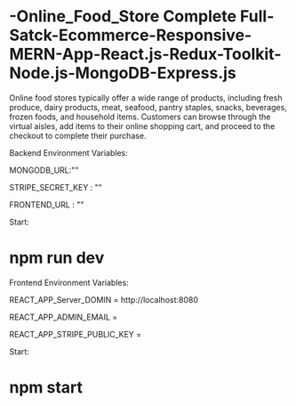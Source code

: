 # -Online_Food_Store Complete Full-Satck-Ecommerce-Responsive- MERN-App-React.js-Redux-Toolkit-Node.js-MongoDB-Express.js
Online food stores typically offer a wide range of products, including fresh produce, dairy products, meat, seafood, pantry staples, snacks, beverages, frozen foods, and household items. Customers can browse through the virtual aisles, add items to their online shopping cart, and proceed to the checkout to complete their purchase.

Backend Environment Variables:

MONGODB_URL:""

STRIPE_SECRET_KEY : ""

FRONTEND_URL : ""

Start:

# npm run dev

Frontend Environment Variables:

REACT_APP_Server_DOMIN = http://localhost:8080

REACT_APP_ADMIN_EMAIL =

REACT_APP_STRIPE_PUBLIC_KEY =

Start:

# npm start
